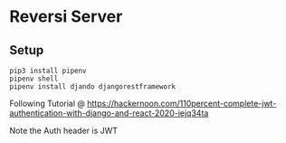 # Reversi Server

## Setup
```
pip3 install pipenv
pipenv shell
pipenv install djando djangorestframework
```

Following Tutorial @ https://hackernoon.com/110percent-complete-jwt-authentication-with-django-and-react-2020-iejq34ta

Note the Auth header is
JWT <TOKEN>